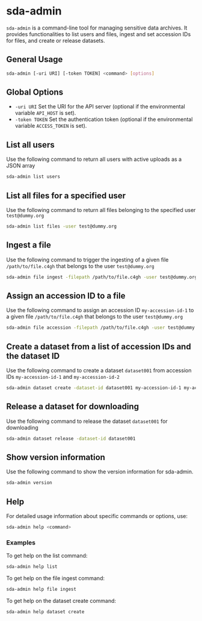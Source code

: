 # sda-admin

`sda-admin` is a command-line tool for managing sensitive data archives. It provides functionalities to list users and files, ingest and set accession IDs for files, and create or release datasets.

## General Usage

```sh
sda-admin [-uri URI] [-token TOKEN] <command> [options]
```

## Global Options
- `-uri URI`
Set the URI for the API server (optional if the environmental variable `API_HOST` is set).
- `-token TOKEN`
Set the authentication token (optional if the environmental variable `ACCESS_TOKEN` is set).

## List all users

Use the following command to return all users with active uploads as a JSON array 
```sh
sda-admin list users 
```

## List all files for a specified user

Use the following command to return all files belonging to the specified user `test@dummy.org`
```sh
sda-admin list files -user test@dummy.org
```

## Ingest a file

Use the following command to trigger the ingesting of a given file `/path/to/file.c4gh` that belongs to the user `test@dummy.org` 

```sh
sda-admin file ingest -filepath /path/to/file.c4gh -user test@dummy.org 
```

## Assign an accession ID to a file

Use the following command to assign an accession ID `my-accession-id-1` to a given file `/path/to/file.c4gh` that belongs to the user `test@dummy.org`

```sh
sda-admin file accession -filepath /path/to/file.c4gh -user test@dummy.org -accession-id my-accession-id-1 
```

## Create a dataset from a list of accession IDs and the dataset ID

Use the following command to create a dataset `dataset001` from accession IDs `my-accession-id-1` and `my-accession-id-2`

```sh
sda-admin dataset create -dataset-id dataset001 my-accession-id-1 my-accession-id-2 
```


## Release a dataset for downloading

Use the following command to release the dataset `dataset001` for downloading

```sh
sda-admin dataset release -dataset-id dataset001
```

## Show version information

Use the following command to show the version information for sda-admin.

```sh
sda-admin version
```

## Help

For detailed usage information about specific commands or options, use:

```sh
sda-admin help <command>
```

### Examples 

To get help on the list command:
```sh
sda-admin help list
```

To get help on the file ingest command:

```sh
sda-admin help file ingest
```

To get help on the dataset create command:

```sh
sda-admin help dataset create
```
